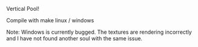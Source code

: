 Vertical Pool!

Compile with make linux / windows

Note: 
Windows is currently bugged. The textures are rendering incorrectly and I have not found another soul with the same issue.

